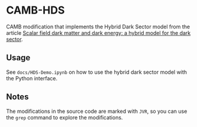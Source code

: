 # CAMB-HDS
CAMB modification that implements the Hybrid Dark Sector model from the article [Scalar field dark matter and dark energy: a hybrid model for the dark sector](https://arxiv.org/abs/2211.13653).

## Usage
See ```docs/HDS-Demo.ipynb``` on how to use the hybrid dark sector model with the Python interface.

## Notes
The modifications in the source code are marked with ```JVR```, so you can use the ```grep``` command to explore the modifications.